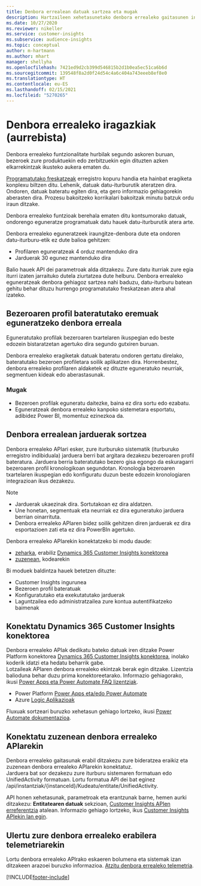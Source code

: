 ```yaml
---
title: Denbora errealean datuak sartzea eta mugak
description: Hartzaileen xehetasunetako denbora errealeko gaitasunen inguruko informazio orokorra.
ms.date: 10/27/2020
ms.reviewer: nikeller
ms.service: customer-insights
ms.subservice: audience-insights
ms.topic: conceptual
author: m-hartmann
ms.author: mhart
manager: shellyha
ms.openlocfilehash: 7421ed9d2cb399d546815b2d1b0ea5ec51ca6b6d
ms.sourcegitcommit: 139548f8a2d0f24d54c4a6c404a743eeeb8ef8e0
ms.translationtype: HT
ms.contentlocale: eu-ES
ms.lasthandoff: 02/15/2021
ms.locfileid: "5270265"
---
```

# <a name="real-time-data-ingestion-preview"></a>Denbora errealeko iragazkiak (aurrebista)

Denbora errealeko funtzionalitate hurbilak segundo askoren buruan, bezeroek zure produktuekin edo zerbitzuekin egin dituzten azken elkarrekintzak ikusteko aukera ematen du.

[Programatutako freskatzeak](system.md#schedule-tab) erregistro kopuru handia eta hainbat eragiketa konplexu biltzen ditu. Lehenik, datuak datu-iturburutik ateratzen dira. Ondoren, datuak bateratu egiten dira, eta gero informazio gehiagorekin aberasten dira. Prozesu bakoitzeko korrikalari bakoitzak minutu batzuk ordu iraun ditzake.

Denbora errealeko funtzioak berehala ematen ditu kontsumorako datuak, ondorengo eguneratze programatuak datu hauek datu-iturburutik atera arte.

Denbora errealeko eguneratzeek iraungitze-denbora dute eta ondoren datu-iturburu-etik ez dute balioa gehitzen:

- Profilaren eguneratzeak 4 orduz mantenduko dira
- Jarduerak 30 egunez mantenduko dira

Balio hauek API dei parametroak alda ditzakezu. Zure datu iturriak zure egia iturri izaten jarraituko dutela ziurtatzea dute helburu. Denbora errealeko eguneratzeak denbora gehiagoz sartzea nahi baduzu, datu-iturburu batean gehitu behar dituzu hurrengo programatutako freskatzean atera ahal izateko.

## <a name="real-time-update-of-the-unified-customer-profile-fields"></a>Bezeroaren profil bateratutako eremuak eguneratzeko denbora erreala

Eguneratutako profilak bezeroaren txartelaren ikuspegian edo beste edozein bistaratzetan agertuko dira segundo gutxiren buruan.

Denbora errealeko eragiketak datuak bateratu ondoren gertatu direlako, bateratutako bezeroen profiletara soilik aplikatzen dira. Horrenbestez, denbora errealeko profilaren aldaketek ez dituzte eguneratuko neurriak, segmentuen kideak edo aberastasunak.

### <a name="limitations"></a>Mugak

- Bezeroen profilak eguneratu daitezke, baina ez dira sortu edo ezabatu.
- Eguneratzeak denbora errealeko kanpoko sistemetara esportatu, adibidez Power BI, momentuz ezinezkoa da.

## <a name="real-time-creation-of-activities"></a>Denbora errealean jarduerak sortzea

Denbora errealeko APIari esker, zure iturburuko sistematik (iturburuko erregistro indibiduala) jarduera berri bat argitara dezakezu bezeroaren profil bateratura. Jarduera berria bateratutako bezero gisa egongo da eskuragarri bezeroaren profil kronologikoan segundotan. Kronologia bezeroaren txartelaren ikuspegian edo konfiguratu duzun beste edozein kronologiaren integrazioan ikus dezakezu.

> [!NOTE]
>
> - Jarduerak ukaezinak dira. Sortutakoan ez dira aldatzen.
> - Une honetan, segmentuak eta neurriak ez dira eguneratuko jarduera berrian oinarrituta.
> - Denbora errealeko APIaren bidez soilik gehitzen diren jarduerak ez dira esportazioen zati eta ez dira PowerBIn agertuko.

Denbora errealeko APIarekin konektatzeko bi modu daude:

- [zeharka](#connect-via-the-dynamics-365-customer-insights-connector), erabiliz [Dynamics 365 Customer Insights konektorea](https://docs.microsoft.com/connectors/customerinsights/)
- [zuzenean](#connect-directly-to-the-real-time-api), kodearekin

Bi moduek baldintza hauek betetzen dituzte:

- Customer Insights ingurunea
- Bezeroen profil bateratuak
- Konfiguratutako eta exekutatutako jarduerak
- Laguntzailea edo administratzailea zure kontua autentifikatzeko baimenak

## <a name="connect-via-the-dynamics-365-customer-insights-connector"></a>Konektatu Dynamics 365 Customer Insights konektorea

Denbora errealeko APIak dedikatu bateko datuak iren ditzake Power Platform konektorea [Dynamics 365 Customer Insights konektorea](https://docs.microsoft.com/connectors/customerinsights/), inolako koderik idatzi eta hedatu beharrik gabe.    
Lotzaileak APIaren denbora errealeko ekintzak berak egin ditzake. Lizentzia balioduna behar duzu prima konektoreetarako. Informazio gehiagorako, ikusi [Power Apps eta Power Automate FAQ lizentziak](https://docs.microsoft.com/power-platform/admin/powerapps-flow-licensing-faq).

- Power Platform [Power Apps eta/edo Power Automate](https://docs.microsoft.com/connectors/)
- Azure [Logic Aplikazioak](https://docs.microsoft.com/azure/connectors/apis-list)

Fluxuak sortzeari buruzko xehetasun gehiago lortzeko, ikusi [Power Automate dokumentazioa](https://docs.microsoft.com/power-automate/).

## <a name="connect-directly-to-the-real-time-api"></a>Konektatu zuzenean denbora errealeko APIarekin

Denbora errealeko gaitasunak erabil ditzakezu zure bideratzea eraikiz eta zuzenean denbora errealeko APIarekin konektatuz.    
Jarduera bat sor dezakezu zure iturburu sistemaren formatuan edo UnifiedActivity formatuan. Lortu formatua API dei bat eginez /api/instantziak/{instanceId}/Kudeatu/entitate/UnifiedActivity.

API honen xehetasunak, parametroak eta erantzunak barne, hemen aurki ditzakezu: **Entitatearen datuak** sekzioan, [Customer Insights APIen erreferentzia](https://developer.ci.ai.dynamics.com/api-details#api=CustomerInsights) atalean. Informazio gehiago lortzeko, ikus [Customer Insights APIekin lan egin](apis.md).

## <a name="understand-your-real-time-usage-with-telemetry"></a>Ulertu zure denbora errealeko erabilera telemetriarekin

Lortu denbora errealeko APIrako eskaeren bolumena eta sistemak izan ditzakeen arazoei buruzko informazioa. [Atzitu denbora errealeko telemetria](system.md#api-usage-tab). 


[!INCLUDE[footer-include](../includes/footer-banner.md)]